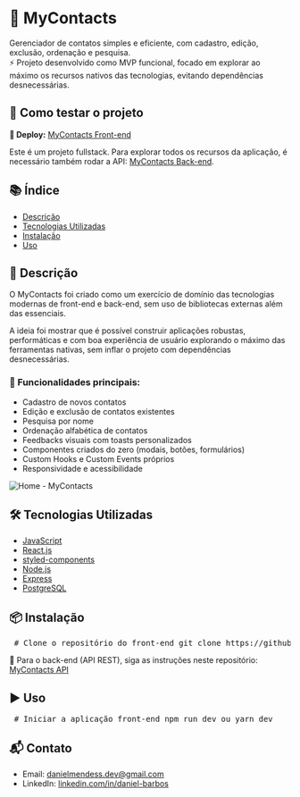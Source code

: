 <h1>📇 MyContacts</h1>
<p> Gerenciador de contatos simples e eficiente, com cadastro, edição, exclusão, ordenação e pesquisa.
<br /> ⚡ Projeto desenvolvido como MVP funcional, focado em explorar ao máximo os recursos nativos das tecnologias, evitando dependências desnecessárias. </p>
<h2>🚀 Como testar o projeto</h2> 
<p> <strong>🔗 Deploy:</strong> <a href="https://mycontactsfe-qncd.vercel.app" target="_blank" rel="noopener noreferrer">MyContacts Front-end</a> </p>
<p> Este é um projeto fullstack. Para explorar todos os recursos da aplicação, é necessário também rodar a API: <a href="https://github.com/daniel-barbosaa/mycontactsapi-postgresql" target="_blank" rel="noopener noreferrer">MyContacts Back-end</a>. </p>
<h2>📚 Índice</h2>
<ul> 
    <li><a href="#descrição">Descrição</a></li>
    <li><a href="#tecnologias-utilizadas">Tecnologias Utilizadas</a></li>
    <li><a href="#instalação">Instalação</a></li> <li><a href="#uso">Uso</a></li>
</ul>
<h2 id="descrição">📝 Descrição</h2>
<p> O MyContacts foi criado como um exercício de domínio das tecnologias modernas de front-end e back-end, sem uso de bibliotecas externas além das essenciais. </p> 
<p> A ideia foi mostrar que é possível construir aplicações robustas, performáticas e com boa experiência de usuário explorando o máximo das ferramentas nativas, sem inflar o projeto com dependências desnecessárias. </p>
<h3>🔹 Funcionalidades principais:</h3> 
<ul> 
    <li>Cadastro de novos contatos</li>
    <li>Edição e exclusão de contatos existentes</li> 
    <li>Pesquisa por nome</li> <li>Ordenação alfabética de contatos</li> 
    <li>Feedbacks visuais com toasts personalizados</li>
    <li>Componentes criados do zero (modais, botões, formulários)</li>
    <li>Custom Hooks e Custom Events próprios</li> <li>Responsividade e acessibilidade</li>
</ul>
<img src="https://github.com/user-attachments/assets/afff0b1a-133b-4344-8e22-32fc2276d595" alt="Home - MyContacts" />
<h2 id="tecnologias-utilizadas">🛠 Tecnologias Utilizadas</h2>
<ul>
    <li><a href="https://developer.mozilla.org/en-US/docs/Web/JavaScript" target="_blank">JavaScript</a></li> 
    <li><a href="https://react.dev/" target="_blank">React.js</a></li>
    <li><a href="https://styled-components.com/" target="_blank">styled-components</a></li> 
    <li><a href="https://nodejs.org/en" target="_blank">Node.js</a></li>
    <li><a href="https://expressjs.com/" target="_blank">Express</a></li>
    <li><a href="https://www.postgresql.org/" target="_blank">PostgreSQL</a></li>
</ul> 
<h2 id="instalação">📦 Instalação</h2> 
<pre> # Clone o repositório do front-end git clone https://github.com/daniel-barbosaa/mycontactsfe.git # Entre no diretório cd mycontactsfe # Instale as dependências npm install ou yarn install </pre> 
<p> 🔗 Para o back-end (API REST), siga as instruções neste repositório: <a href="https://github.com/daniel-barbosaa/mycontactsapi-postgresql" target="_blank">MyContacts API</a> </p>
<h2 id="uso">▶️ Uso</h2> 
<pre> # Iniciar a aplicação front-end npm run dev ou yarn dev </pre> 
<h2>📬 Contato</h2> 
<ul> <li>Email: <a href="mailto:danielmendess.dev@gmail.com">danielmendess.dev@gmail.com</a></li>
    <li>LinkedIn: <a href="https://www.linkedin.com/in/daniel-barbos/" target="_blank">linkedin.com/in/daniel-barbos</a></li> 
</ul>
